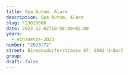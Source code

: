 ```yaml
---
title: Spa Autom. Alarm
description: Spa Autom. Alarm
slug: F23016666
date: 2023-12-02T10:58:00+02:00
years:
  - einsaetze-2023
number: "2023|72"
street: Birmensdorferstrasse 87, 8902 Urdorf
group:
draft: false
---
```

